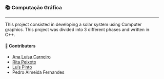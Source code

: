 ### :books: Computação Gráfica
***
This project consisted in developing a solar system using Computer graphics. This project was divided into 3 different phases and written in C++.

#### :handshake: Contributors 
- [Ana Luísa Carneiro](https://github.com/Analucar)
- [Rita Peixoto](https://github.com/rita-peixoto)
- [Luís Pinto](https://github.com/L-Pinto)
- Pedro Almeida Fernandes
